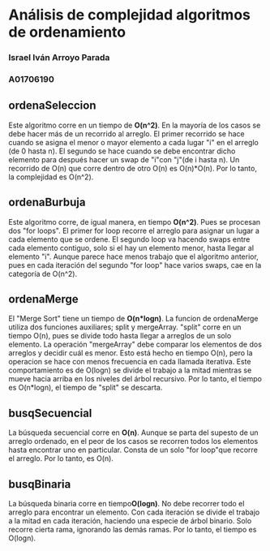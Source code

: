# Análisis de complejidad algoritmos de ordenamiento
### Israel Iván Arroyo Parada 
### A01706190

## ordenaSeleccion
Este algoritmo corre en un tiempo de **O(n^2)**. En la mayoría de los casos se debe hacer más de un
recorrido al arreglo. El primer recorrido se hace cuando se asigna el menor o mayor elemento a cada lugar
"i" en el arreglo (de 0 hasta n). El segundo se hace cuando se debe encontrar dicho elemento para después
hacer un swap de "i"con "j"(de i hasta n). Un recorrido de O(n) que corre dentro de otro O(n) es O(n)*O(n).
Por lo tanto, la complejidad es O(n^2).

## ordenaBurbuja
Este algoritmo corre, de igual manera, en tiempo **O(n^2)**. Pues se procesan dos "for loops". El primer for
loop recorre el arreglo para asignar un lugar a cada elemento que se ordene. El segundo loop va hacendo
swaps entre cada elemento contiguo, solo si el hay un elemento menor, hasta llegar al elemento "i". Aunque
parece hace  menos trabajo que el algoritmo anterior, pues en cada iteración del segundo "for loop" hace
varios swaps, cae en la categoría de O(n^2).

## ordenaMerge
El "Merge Sort" tiene un tiempo de **O(n*logn)**. La funcion de ordenaMerge utiliza dos funciones
auxiliares; split y mergeArray. "split" corre en un tiempo O(n), pues se divide todo hasta llegar a arreglos de
un solo elemento. La operación "mergeArray" debe comparar los elementos de dos arreglos y decidir cuál
es menor. Esto está hecho en tiempo O(n), pero la operacion se hace con menos frecuencia en cada
llamada iterativa. Este comportamiento es de O(logn) se divide el trabajo a la mitad mientras se mueve
hacia arriba en los niveles del árbol recursivo. Por lo tanto, el tiempo es O(n*logn), el tiempo de "split" se
descarta.

## busqSecuencial
La búsqueda secuencial corre en **O(n)**. Aunque se parta del supesto de un arreglo ordenado, en el peor
de los casos se recorren todos los elementos hasta encontrar uno en particular. Consta de un solo "for
loop"que recorre el arreglo. Por lo tanto, es O(n).

## busqBinaria
La búsqueda binaria corre en tiempo**O(logn)**. No debe recorrer todo el arreglo para encontrar un
elemento. Con cada iteración se divide el trabajo a la mitad en cada iteración, haciendo una especie de
árbol binario. Solo recorre cierta rama, ignorando las demás ramas. Por lo tanto, el tiempo es O(logn).
